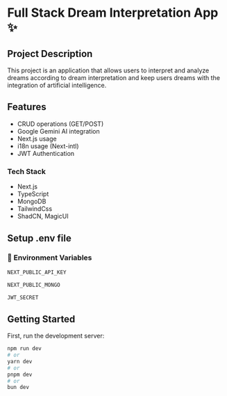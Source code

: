 # Full Stack Dream Interpretation App :sparkles:
## Project Description
This project is an application that allows users to interpret and analyze dreams according to dream interpretation and keep users dreams with the integration of artificial intelligence.

## Features
- CRUD operations (GET/POST)
- Google Gemini AI integration 
- Next.js usage
- i18n usage (Next-intl)
- JWT Authentication 


### Tech Stack
- Next.js
- TypeScript
- MongoDB
- TailwindCss
- ShadCN, MagicUI

## Setup .env file
### :key: Environment Variables


```js
NEXT_PUBLIC_API_KEY 

NEXT_PUBLIC_MONGO 

JWT_SECRET 
```



## Getting Started

First, run the development server:

```bash
npm run dev
# or
yarn dev
# or
pnpm dev
# or
bun dev
```
